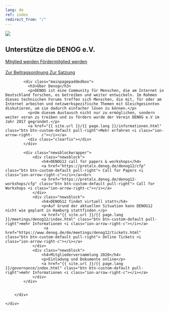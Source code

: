```yaml
---
lang: de
ref: index
redirect_from: "/"
---
```

<div id="mainpage">
    <div class="pagecontentblock">
        <div class="mainpagebox mainpageboxlarge">
            <div>
                <div class="container">
                    <div class="row">
                        <div class="col-sm-6">
                             <a href="{{ site.url }}/{{ page.lang }}/meetings/denog12/index.html" class="btn btn-custom-default pull-right"><img src="{{ site.url }}/images/denog12-virtual.png" id="mainpagelogo" /></a>
                        </div>
                        <div class="col-sm-6">
                        <h2 class="mainpageboxheadline">Unterstütze die DENOG e.V.</h2>
                        <p><a href="/files/verein/DENOG_Antrag_Mitgliedschaft_v18_SEPA_20181002.pdf" class="btn btn-custom-default">Mitglied werden <i class="ion-arrow-right-c"></i></a> <a href="/files/verein/DENOG_Antrag_Foerdermitgliedschaft_v18_20181002.pdf" class="btn btn-custom-default">Fördermitglied werden <i class="ion-arrow-right-c"></i></a><br /> <br />
                        <a href="/files/verein/20171124-DENOG_Beitragsordnung.pdf" class="btn btn-custom-default">Zur Beitragsordnung <i class="ion-arrow-right-c"></i></a> <a href="/files/verein/20171124-DENOG_Satzung.pdf" class="btn btn-custom-default">Zur Satzung <i class="ion-arrow-right-c"></i></a></p>
                        </div>
                    </div>
                </div>
            </div>
        </div>
        <div class="container">


            <div class="mainpagepaddedbox">
              <h3>Über Denog</h3>
              <p>DENOG ist eine Community für Menschen, die am Internet in Deutschland forschen, es betreiben und weiter entwickeln. Im Rahmen dieses technischen Forums treffen sich Menschen, die mit, für oder am Internet arbeiten und netzwerkspezifische Themen mit Gleichgesinnten diskutieren, um sie dadurch einfacher lösen zu können.</p>
              <p>Um diesem Austausch nicht nur zu ermöglichen, sondern weiter voran zu treiben und zu fördern wurde der Verein DENOG e.V im Jahr 2017 gegründet.</p>
              <a href="{{ site.url }}/{{ page.lang }}/informationen.html" class="btn btn-custom-default pull-right">Mehr erfahren <i class="ion-arrow-right-    c"></i></a>
              <div class="clearfix"></div>
            </div>

            <div class="newsblockwrapper">
                <div class="newsblock">
                    <h4>DENOG12 call for papers & workshops</h4>
                    <a href="https://pretalx.denog.de/denog12/cfp" class="btn btn-custom-default pull-right"> Call for Papers <i class="ion-arrow-right-c"></i></a><br>
                    <a href="https://pretalx.denog.de/denog12-workshops/cfp" class="btn btn-custom-default pull-right"> Call for Workshops <i class="ion-arrow-right-c"></i></a>
                </div>
                <div class="newsblock">
                    <h4>DENOG12 findet virtuell statt</h4>
                    <p>Auf Grund der aktuellen Situation kann DENOG12 nicht wie geplant in Hamburg stattfinden.</p>
                    <a href="{{ site.url }}/{{ page.lang }}/meetings/denog12/index.html" class="btn btn-custom-default pull-right">mehr Informationen <i class="ion-arrow-right-c"></i></a>
                     <a href="https://www.denog.de/de/meetings/denog12/tickets.html" class="btn btn-custom-default pull-right"> Online Tickets <i class="ion-arrow-right-c"></i></a>
                </div>
                <div class="newsblock">
                    <h4>Mitgliederversammlung 2020</h4>
                    <p>Einladung und Dokumente online</p>
                    <a href="{{ site.url }}/{{ page.lang }}/governance/index.html" class="btn btn-custom-default pull-right">mehr Informationen <i class="ion-arrow-right-c"></i></a>
                </div>
            </div>


        </div>

    </div>
</div>
